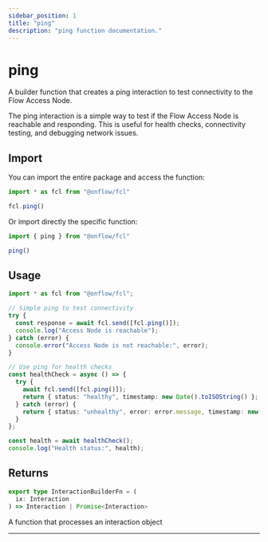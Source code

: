 ```yaml
---
sidebar_position: 1
title: "ping"
description: "ping function documentation."
---
```


<!-- THIS DOCUMENT IS AUTO-GENERATED FROM [onflow/fcl/../sdk/src/build/build-ping.ts](https://github.com/onflow/fcl-js/tree/master/packages/fcl/../sdk/src/build/build-ping.ts). DO NOT EDIT MANUALLY -->

# ping

A builder function that creates a ping interaction to test connectivity to the Flow Access Node.

The ping interaction is a simple way to test if the Flow Access Node is reachable and responding. This is useful for health checks, connectivity testing, and debugging network issues.

## Import

You can import the entire package and access the function:

```typescript
import * as fcl from "@onflow/fcl"

fcl.ping()
```

Or import directly the specific function:

```typescript
import { ping } from "@onflow/fcl"

ping()
```

## Usage

```typescript
import * as fcl from "@onflow/fcl";

// Simple ping to test connectivity
try {
  const response = await fcl.send([fcl.ping()]);
  console.log("Access Node is reachable");
} catch (error) {
  console.error("Access Node is not reachable:", error);
}

// Use ping for health checks
const healthCheck = async () => {
  try {
    await fcl.send([fcl.ping()]);
    return { status: "healthy", timestamp: new Date().toISOString() };
  } catch (error) {
    return { status: "unhealthy", error: error.message, timestamp: new Date().toISOString() };
  }
};

const health = await healthCheck();
console.log("Health status:", health);
```


## Returns

```typescript
export type InteractionBuilderFn = (
  ix: Interaction
) => Interaction | Promise<Interaction>
```


A function that processes an interaction object

---